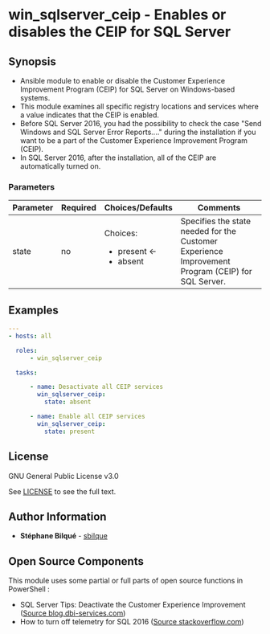 # win_sqlserver_ceip - Enables or disables the CEIP for SQL Server

## Synopsis

* Ansible module to enable or disable the Customer Experience Improvement Program (CEIP) for SQL Server on Windows-based systems.
* This module examines all specific registry locations and services where a value indicates that the CEIP is enabled.
* Before SQL Server 2016, you had the possibility to check the case "Send Windows and SQL Server Error Reports...." during the installation if you want to be a part of the Customer Experience Improvement Program (CEIP).
* In SQL Server 2016, after the installation, all of the CEIP are automatically turned on.

### Parameters

| Parameter | Required | Choices/Defaults                           | Comments                                                                                          |
| --------- | -------- | ------------------------------------------ | ------------------------------------------------------------------------------------------------- |
| state     | no       | Choices: <ul><li>present <-<li>absent</ul> | Specifies the state needed for the Customer Experience Improvement Program (CEIP) for SQL Server. |

## Examples

```yaml
---
- hosts: all

  roles:
      - win_sqlserver_ceip

  tasks:

      - name: Desactivate all CEIP services
        win_sqlserver_ceip:
          state: absent

      - name: Enable all CEIP services
        win_sqlserver_ceip:
          state: present
```

## License

GNU General Public License v3.0

See [LICENSE](LICENSE) to see the full text.

## Author Information

* **Stéphane Bilqué** - [sbilque](https://github.com/sbilque)

## Open Source Components

This module uses some partial or full parts of open source functions in PowerShell :

* SQL Server Tips: Deactivate the Customer Experience Improvement ([Source blog.dbi-services.com](https://blog.dbi-services.com/sql-server-tips-deactivate-the-customer-experience-improvement-program-ceip/))
* How to turn off telemetry for SQL 2016 ([Source stackoverflow.com](https://stackoverflow.com/questions/43548794/how-to-turn-off-telemetry-for-sql-2016))
  